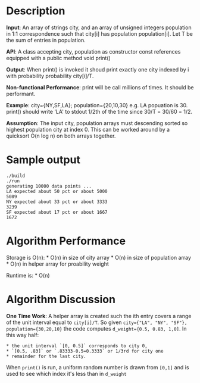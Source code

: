 # Description

**Input**: An array of strings city, and an array of unsigned integers population in 1:1 correspondence such that city[i] has population population[i]. Let T be the sum of entries in population. 

**API**: A class accepting city, population as constructor const references equipped with a public method void print()

**Output**: When print() is invoked it shoud print exactly one city indexed by i with probability probability city[i]/T.

**Non-functional Performance**: print will be call millions of times. It should be performant.

**Example**: city={NY,SF,LA}; population={20,10,30} e.g. LA popuation is 30. print() should write 'LA' to stdout 1/2th of the time since 30/T = 30/60 = 1/2.

**Assumption**: The input city, population arrays must descending sorted so highest population city at index 0. This can be worked around by a quicksort O(n log n) on both arrays together.

# Sample output
```
./build
./run
generating 10000 data points ...
LA expected about 50 pct or about 5000
5089
NY expected about 33 pct or about 3333
3239
SF expected about 17 pct or about 1667
1672
```

# Algorithm Performance
Storage is O(n):
    * O(n) in size of city array
    * O(n) in size of population array
    * O(n) in helper array for proability weight

Runtime is:
    * O(n)

# Algorithm Discussion
**One Time Work**: A helper array is created such the ith entry covers a range of the unit interval equal to `city[i]/T`. So given `city={"LA", "NY", "SF"}, population={30,20,10}` the code computes `d_weight={0.5, 0.83, 1,0]`. In this way half:

    * the unit interval `[0, 0.5]` corresponds to city 0,
    * `[0.5, .83]` or `.83333-0.5=0.3333` or 1/3rd for city one
    * remainder for the last city.

When `print()` is run, a uniform random number is drawn from `[0,1]` and is used to see which index it's less than in `d_weight`

